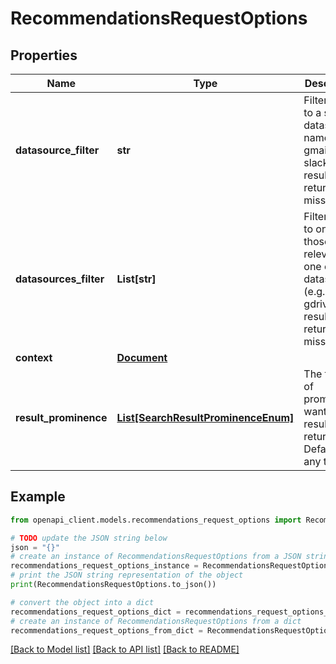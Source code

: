 # RecommendationsRequestOptions


## Properties

Name | Type | Description | Notes
------------ | ------------- | ------------- | -------------
**datasource_filter** | **str** | Filter results to a single datasource name (e.g. gmail, slack). All results are returned if missing. | [optional] 
**datasources_filter** | **List[str]** | Filter results to only those relevant to one or more datasources (e.g. jira, gdrive). All results are returned if missing. | [optional] 
**context** | [**Document**](Document.md) |  | [optional] 
**result_prominence** | [**List[SearchResultProminenceEnum]**](SearchResultProminenceEnum.md) | The types of prominence wanted in results returned. Default is any type. | [optional] 

## Example

```python
from openapi_client.models.recommendations_request_options import RecommendationsRequestOptions

# TODO update the JSON string below
json = "{}"
# create an instance of RecommendationsRequestOptions from a JSON string
recommendations_request_options_instance = RecommendationsRequestOptions.from_json(json)
# print the JSON string representation of the object
print(RecommendationsRequestOptions.to_json())

# convert the object into a dict
recommendations_request_options_dict = recommendations_request_options_instance.to_dict()
# create an instance of RecommendationsRequestOptions from a dict
recommendations_request_options_from_dict = RecommendationsRequestOptions.from_dict(recommendations_request_options_dict)
```
[[Back to Model list]](../README.md#documentation-for-models) [[Back to API list]](../README.md#documentation-for-api-endpoints) [[Back to README]](../README.md)


